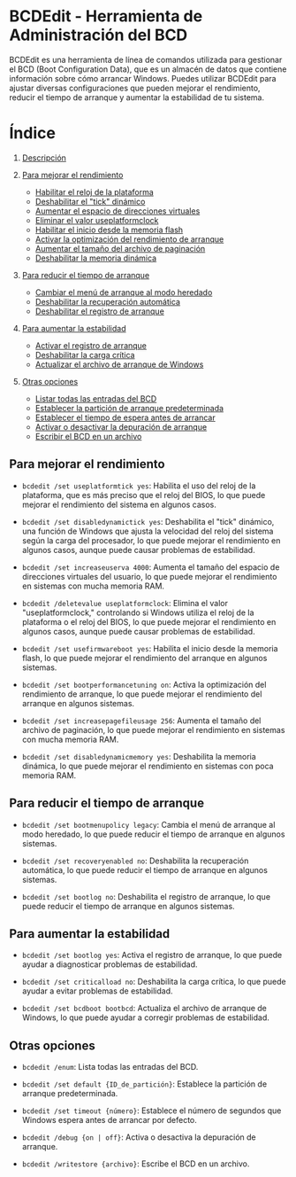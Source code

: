 # BCDEdit - Herramienta de Administración del BCD

BCDEdit es una herramienta de línea de comandos utilizada para gestionar el BCD (Boot Configuration Data), que es un almacén de datos que contiene información sobre cómo arrancar Windows. Puedes utilizar BCDEdit para ajustar diversas configuraciones que pueden mejorar el rendimiento, reducir el tiempo de arranque y aumentar la estabilidad de tu sistema.

# Índice
1. [Descripción](#bcdedit---herramienta-de-administración-del-bcd)
2. [Para mejorar el rendimiento](#para-mejorar-el-rendimiento)
   - [Habilitar el reloj de la plataforma](#bcdedit-set-useplatformtick-yes)
   - [Deshabilitar el "tick" dinámico](#bcdedit-set-disabledynamictick-yes)
   - [Aumentar el espacio de direcciones virtuales](#bcdedit-set-increaseuserva-4000)
   - [Eliminar el valor useplatformclock](#bcdedit-deletevalue-useplatformclock)
   - [Habilitar el inicio desde la memoria flash](#bcdedit-set-usefirmwareboot-yes)
   - [Activar la optimización del rendimiento de arranque](#bcdedit-set-bootperformancetuning-on)
   - [Aumentar el tamaño del archivo de paginación](#bcdedit-set-increasepagefileusage-256)
   - [Deshabilitar la memoria dinámica](#bcdedit-set-disabledynamicmemory-yes)

3. [Para reducir el tiempo de arranque](#para-reducir-el-tiempo-de-arranque)
   - [Cambiar el menú de arranque al modo heredado](#bcdedit-set-bootmenupolicy-legacy)
   - [Deshabilitar la recuperación automática](#bcdedit-set-recoveryenabled-no)
   - [Deshabilitar el registro de arranque](#bcdedit-set-bootlog-no)

4. [Para aumentar la estabilidad](#para-aumentar-la-estabilidad)
   - [Activar el registro de arranque](#bcdedit-set-bootlog-yes)
   - [Deshabilitar la carga crítica](#bcdedit-set-criticalload-no)
   - [Actualizar el archivo de arranque de Windows](#bcdedit-set-bcdboot-bootbcd)

5. [Otras opciones](#otras-opciones)
   - [Listar todas las entradas del BCD](#bcdedit-enum)
   - [Establecer la partición de arranque predeterminada](#bcdedit-set-default-id_de_partición)
   - [Establecer el tiempo de espera antes de arrancar](#bcdedit-set-timeout-número)
   - [Activar o desactivar la depuración de arranque](#bcdedit-debug-on--off)
   - [Escribir el BCD en un archivo](#bcdedit-writestore-archivo)

## Para mejorar el rendimiento

- `bcdedit /set useplatformtick yes`: Habilita el uso del reloj de la plataforma, que es más preciso que el reloj del BIOS, lo que puede mejorar el rendimiento del sistema en algunos casos.

- `bcdedit /set disabledynamictick yes`: Deshabilita el "tick" dinámico, una función de Windows que ajusta la velocidad del reloj del sistema según la carga del procesador, lo que puede mejorar el rendimiento en algunos casos, aunque puede causar problemas de estabilidad.

- `bcdedit /set increaseuserva 4000`: Aumenta el tamaño del espacio de direcciones virtuales del usuario, lo que puede mejorar el rendimiento en sistemas con mucha memoria RAM.

- `bcdedit /deletevalue useplatformclock`: Elimina el valor "useplatformclock," controlando si Windows utiliza el reloj de la plataforma o el reloj del BIOS, lo que puede mejorar el rendimiento en algunos casos, aunque puede causar problemas de estabilidad.

- `bcdedit /set usefirmwareboot yes`: Habilita el inicio desde la memoria flash, lo que puede mejorar el rendimiento del arranque en algunos sistemas.

- `bcdedit /set bootperformancetuning on`: Activa la optimización del rendimiento de arranque, lo que puede mejorar el rendimiento del arranque en algunos sistemas.

- `bcdedit /set increasepagefileusage 256`: Aumenta el tamaño del archivo de paginación, lo que puede mejorar el rendimiento en sistemas con mucha memoria RAM.

- `bcdedit /set disabledynamicmemory yes`: Deshabilita la memoria dinámica, lo que puede mejorar el rendimiento en sistemas con poca memoria RAM.

## Para reducir el tiempo de arranque

- `bcdedit /set bootmenupolicy legacy`: Cambia el menú de arranque al modo heredado, lo que puede reducir el tiempo de arranque en algunos sistemas.

- `bcdedit /set recoveryenabled no`: Deshabilita la recuperación automática, lo que puede reducir el tiempo de arranque en algunos sistemas.

- `bcdedit /set bootlog no`: Deshabilita el registro de arranque, lo que puede reducir el tiempo de arranque en algunos sistemas.

## Para aumentar la estabilidad

- `bcdedit /set bootlog yes`: Activa el registro de arranque, lo que puede ayudar a diagnosticar problemas de estabilidad.

- `bcdedit /set criticalload no`: Deshabilita la carga crítica, lo que puede ayudar a evitar problemas de estabilidad.

- `bcdedit /set bcdboot bootbcd`: Actualiza el archivo de arranque de Windows, lo que puede ayudar a corregir problemas de estabilidad.

## Otras opciones

- `bcdedit /enum`: Lista todas las entradas del BCD.

- `bcdedit /set default {ID_de_partición}`: Establece la partición de arranque predeterminada.

- `bcdedit /set timeout {número}`: Establece el número de segundos que Windows espera antes de arrancar por defecto.

- `bcdedit /debug {on | off}`: Activa o desactiva la depuración de arranque.

- `bcdedit /writestore {archivo}`: Escribe el BCD en un archivo.
